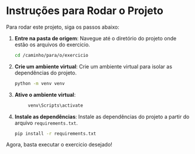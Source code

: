 # Instruções para Rodar o Projeto

Para rodar este projeto, siga os passos abaixo:

1. **Entre na pasta de origem**: Navegue até o diretório do projeto onde estão os arquivos do exercicio.

    ```bash
    cd /caminho/para/o/exercicio
    ```

2. **Crie um ambiente virtual**: Crie um ambiente virtual para isolar as dependências do projeto.

    ```bash
    python -m venv venv
    ```

3. **Ative o ambiente virtual**:

   ```bash
        venv\Scripts\activate
   ```
4. **Instale as dependências**: Instale as dependências do projeto a partir do arquivo `requirements.txt`.

    ```bash
    pip install -r requirements.txt
    ```

Agora, basta executar o exercicio desejado!
